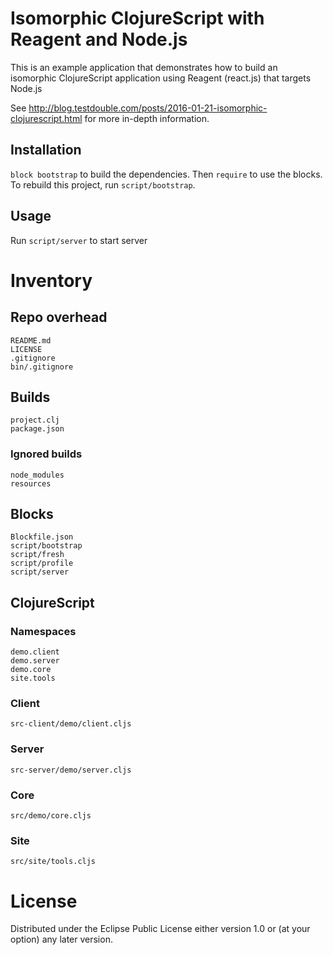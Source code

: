 # Isomorphic ClojureScript with Reagent and Node.js

This is an example application that demonstrates how to build an
isomorphic ClojureScript application using Reagent (react.js) that
targets Node.js

See
http://blog.testdouble.com/posts/2016-01-21-isomorphic-clojurescript.html
for more in-depth information.

## Installation

`block bootstrap` to build the dependencies.  Then `require` to use the
blocks.  To rebuild this project, run `script/bootstrap`.

## Usage

Run `script/server` to start server

# Inventory

## Repo overhead

    README.md
    LICENSE
    .gitignore
    bin/.gitignore

## Builds

    project.clj
    package.json

### Ignored builds

    node_modules
    resources

## Blocks

    Blockfile.json
    script/bootstrap
    script/fresh
    script/profile
    script/server

## ClojureScript

### Namespaces

    demo.client
    demo.server
    demo.core
    site.tools

### Client

    src-client/demo/client.cljs

### Server

    src-server/demo/server.cljs

### Core

    src/demo/core.cljs

### Site

    src/site/tools.cljs

# License

Distributed under the Eclipse Public License either version 1.0 or (at
your option) any later version.

